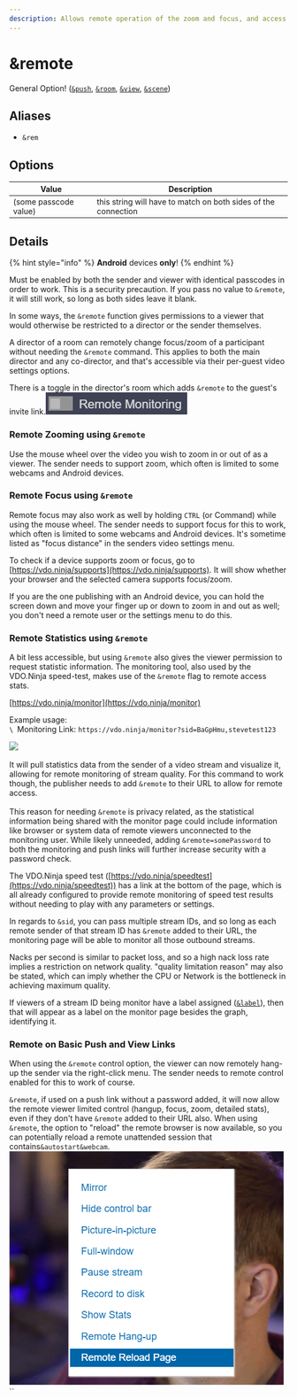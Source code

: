 ```yaml
---
description: Allows remote operation of the zoom and focus, and access to statistics
---
```


# \&remote

General Option! ([`&push`](../source-settings/push.md), [`&room`](room.md), [`&view`](../advanced-settings/view-parameters/view.md), [`&scene`](../advanced-settings/view-parameters/scene.md))

## Aliases

* `&rem`

## Options

| Value                 | Description                                                    |
| --------------------- | -------------------------------------------------------------- |
| (some passcode value) | this string will have to match on both sides of the connection |

## Details

{% hint style="info" %}
**Android** devices **only**!
{% endhint %}

Must be enabled by both the sender and viewer with identical passcodes in order to work. This is a security precaution. If you pass no value to `&remote`, it will still work, so long as both sides leave it blank.

In some ways, the `&remote` function gives permissions to a viewer that would otherwise be restricted to a director or the sender themselves.

A director of a room can remotely change focus/zoom of a participant without needing the `&remote` command. This applies to both the main director and any co-director, and that's accessible via their per-guest video settings options.

There is a toggle in the director's room which adds `&remote` to the guest's invite link.![](<../.gitbook/assets/image (104) (2).png>)

### Remote Zooming using `&remote`

Use the mouse wheel over the video you wish to zoom in or out of as a viewer. The sender needs to support zoom, which often is limited to some webcams and Android devices.

### Remote Focus using `&remote`

Remote focus may also work as well by holding `CTRL` (or Command) while using the mouse wheel.  The sender needs to support focus for this to work, which often is limited to some webcams and Android devices. It's sometime listed as "focus distance" in the senders video settings menu.

To check if a device supports zoom or focus, go to [https://vdo.ninja/supports](https://vdo.ninja/supports). It will show whether your browser and the selected camera supports focus/zoom.

If you are the one publishing with an Android device, you can hold the screen down and move your finger up or down to zoom in and out as well; you don't need a remote user or the settings menu to do this.

### Remote Statistics using `&remote`

A bit less accessible, but using `&remote` also gives the viewer permission to request statistic information. The monitoring tool, also used by the VDO.Ninja speed-test, makes use of the `&remote` flag to remote access stats.

[https://vdo.ninja/monitor](https://vdo.ninja/monitor)

Example usage:\
``\
``Monitoring Link: `https://vdo.ninja/monitor?sid=BaGpHmu,stevetest123`

![](<../.gitbook/assets/image (39).png>)

It will pull statistics data from the sender of a video stream and visualize it, allowing for remote monitoring of stream quality. For this command to work though, the publisher needs to add `&remote` to their URL to allow for remote access.\
\
This reason for needing `&remote` is privacy related, as the statistical information being shared with the monitor page could include information like browser or system data of remote viewers unconnected to the monitoring user. While likely unneeded, adding `&remote=somePassword` to both the monitoring and push links will further increase security with a password check.

The VDO.Ninja speed test ([https://vdo.ninja/speedtest](https://vdo.ninja/speedtest)) has a link at the bottom of the page, which is all already configured to provide remote monitoring of speed test results without needing to play with any parameters or settings.

In regards to `&sid`, you can pass multiple stream IDs, and so long as each remote sender of that stream ID has `&remote` added to their URL, the monitoring page will be able to monitor all those outbound streams.

Nacks per second is similar to packet loss, and so a high nack loss rate implies a restriction on network quality.  "quality limitation reason" may also be stated, which can imply whether the CPU or Network is the bottleneck in achieving maximum quality.

If viewers of a stream ID being monitor have a label assigned ([`&label`](label.md)), then that will appear as a label on the monitor page besides the graph, identifying it.

### Remote on Basic Push and View Links

When using the `&remote` control option, the viewer can now remotely hang-up the sender via the right-click menu. The sender needs to remote control enabled for this to work of course.

`&remote`, if used on a push link without a password added, it will now allow the remote viewer limited control (hangup, focus, zoom, detailed stats), even if they don't have `&remote` added to their URL also. When using `&remote`, the option to "reload" the remote browser is now available, so you can potentially reload a remote unattended session that contains`&autostart&webcam`.![](<../.gitbook/assets/image (115).png>)``
